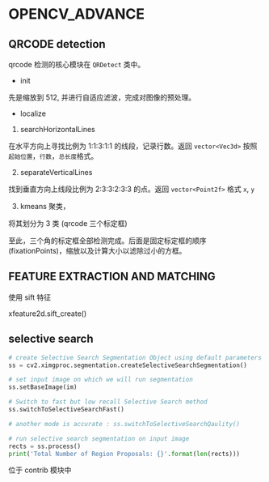 # OPENCV_ADVANCE

## QRCODE detection

qrcode 检测的核心模块在 `QRDetect` 类中。

* init

先是缩放到 512, 并进行自适应滤波，完成对图像的预处理。

* localize

1. searchHorizontalLines

在水平方向上寻找比例为 1:1:3:1:1 的线段，记录行数。返回 `vector<Vec3d>` 按照 `起始位置`，`行数`，`总长度`格式。

2. separateVerticalLines

找到垂直方向上线段比例为 2:3:3:2:3:3 的点。返回 `vector<Point2f>` 格式 `x`, `y`

3. kmeans 聚类，

将其划分为 3 类 (qrcode 三个标定框)

至此，三个角的标定框全部检测完成。后面是固定标定框的顺序(fixationPoints)，缩放以及计算大小以滤除过小的方框。

## FEATURE EXTRACTION AND MATCHING

使用 sift 特征

xfeature2d.sift_create()

## selective search

```python
# create Selective Search Segmentation Object using default parameters
ss = cv2.ximgproc.segmentation.createSelectiveSearchSegmentation()

# set input image on which we will run segmentation
ss.setBaseImage(im)

# Switch to fast but low recall Selective Search method
ss.switchToSelectiveSearchFast()

# another mode is accurate : ss.switchToSelectiveSearchQaulity()

# run selective search segmentation on input image
rects = ss.process()
print('Total Number of Region Proposals: {}'.format(len(rects)))
```

位于 contrib 模块中
